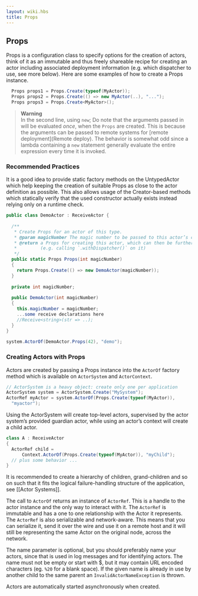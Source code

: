 ```yaml
---
layout: wiki.hbs
title: Props
---
```

## Props

Props is a configuration class to specify options for the creation of actors, think of it as an immutable and thus freely shareable recipe for creating an actor including associated deployment information (e.g. which dispatcher to use, see more below). Here are some examples of how to create a Props instance.
```csharp
  Props props1 = Props.Create(typeof(MyActor));
  Props props2 = Props.Create(() => new MyActor(..), "...");
  Props props3 = Props.Create<MyActor>();
```

>**Warning**<br/>
In the second line, using `new`; Do note that the arguments passed in will be evaluated *once*, when the `Props` are created. 
This is because the arguments can be passed to remote systems for [remote deployment](Remote deploy).
The behavior is somewhat odd since a lambda containing a `new` statement generally evaluate the entire expression every time it is invoked.

### Recommended Practices
It is a good idea to provide static factory methods on the UntypedActor which help keeping the creation of suitable Props as close to the actor definition as possible. This also allows usage of the Creator-based methods which statically verify that the used constructor actually exists instead relying only on a runtime check.
```csharp
public class DemoActor : ReceiveActor {
  
  /**
   * Create Props for an actor of this type.
   * @param magicNumber The magic number to be passed to this actor’s constructor.
   * @return a Props for creating this actor, which can then be further configured
   *         (e.g. calling `.withDispatcher()` on it)
   */
  public static Props Props(int magicNumber) 
  {
    return Props.Create(() => new DemoActor(magicNumber));
  }
  
  private int magicNumber;
 
  public DemoActor(int magicNumber) 
  {
    this.magicNumber = magicNumber;
    ...some receive declarations here
    //Receive<string>(str => ..);
  }
}
 
system.ActorOf(DemoActor.Props(42), "demo");
```
### Creating Actors with Props
Actors are created by passing a Props instance into the `ActorOf` factory method which is available on `ActorSystem` and `ActorContext`.

```csharp
// ActorSystem is a heavy object: create only one per application
ActorSystem system = ActorSystem.Create("MySystem");
ActorRef myActor = system.ActorOf(Props.Create(typeof(MyActor)),
  "myactor");
```
Using the ActorSystem will create top-level actors, supervised by the actor system’s provided guardian actor, while using an actor’s context will create a child actor.

```csharp
class A : ReceiveActor 
{
  ActorRef child =
      Context.ActorOf(Props.Create(typeof(MyActor)), "myChild");
  // plus some behavior ...
}
```
It is recommended to create a hierarchy of children, grand-children and so on such that it fits the logical failure-handling structure of the application, see [[Actor Systems]].

The call to `ActorOf` returns an instance of `ActorRef`. This is a handle to the actor instance and the only way to interact with it. The `ActorRef` is immutable and has a one to one relationship with the Actor it represents. The `ActorRef` is also serializable and network-aware. This means that you can serialize it, send it over the wire and use it on a remote host and it will still be representing the same Actor on the original node, across the network.

The name parameter is optional, but you should preferably name your actors, since that is used in log messages and for identifying actors. The name must not be empty or start with $, but it may contain URL encoded characters (eg. `%20` for a blank space). If the given name is already in use by another child to the same parent an `InvalidActorNameException` is thrown.

Actors are automatically started asynchronously when created.
